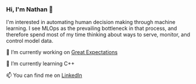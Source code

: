 ### Hi, I'm Nathan 👋

I'm interested in automating human decision making through machine learning. I see MLOps as the prevailing bottleneck in that process, and therefore spend most of my time thinking about ways to serve, monitor, and control model data.

🔭 I’m currently working on [Great Expectations](https://github.com/great-expectations/great_expectations)

🌱 I’m currently learning C++

📫 You can find me on [LinkedIn](https://www.linkedin.com/in/jnathanfarmer/)

<!--
**NathanFarmer/NathanFarmer** is a ✨ _special_ ✨ repository because its `README.md` (this file) appears on your GitHub profile.

Here are some ideas to get you started:

- 🔭 I’m currently working on ...
- 🌱 I’m currently learning ...
- 👯 I’m looking to collaborate on ...
- 🤔 I’m looking for help with ...
- 💬 Ask me about ...
- 📫 How to reach me: ...
- 😄 Pronouns: ...
- ⚡ Fun fact: ...
-->
